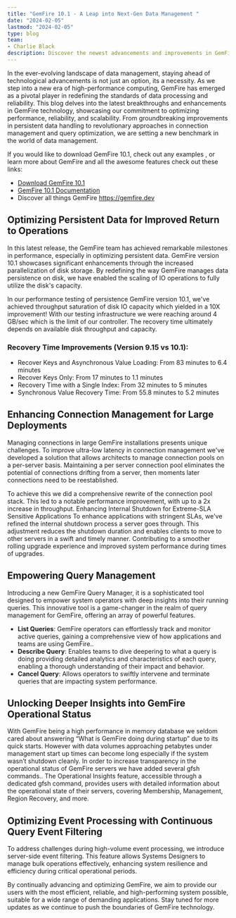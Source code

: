 ```yaml
---
title: "GemFire 10.1 - A Leap into Next-Gen Data Management "
date: "2024-02-05"
lastmod: "2024-02-05"
type: blog
team:
- Charlie Black
description: Discover the newest advancements and improvements in GemFire technology, highlighting our dedication to enhancing performance, reliability, and scalability.
--- 
```

In the ever-evolving landscape of data management, staying ahead of technological advancements is not just an option, its a necessity. As we step into a new era of high-performance computing, GemFire has emerged as a pivotal player in redefining the standards of data processing and reliability. This blog delves into the latest breakthroughs and enhancements in GemFire technology, showcasing our commitment to optimizing performance, reliability, and scalability. From groundbreaking improvements in persistent data handling to revolutionary approaches in connection management and query optimization, we are setting a new benchmark in the world of data management. 

If you would like to download GemFire 10.1, check out any examples , or learn more about GemFire and all the awesome features check out these links:

* [Download GemFire 10.1](https://network.tanzu.vmware.com/products/pivotal-gemfire/)
* [GemFire 10.1 Documentation](https://docs.vmware.com/en/VMware-GemFire/10.1/gf/about_gemfire.html)
* Discover all things GemFire https://gemfire.dev 

## Optimizing Persistent Data for Improved Return to Operations

In this latest release, the GemFire team has achieved remarkable milestones in performance, especially in optimizing persistent data. GemFire version 10.1 showcases significant enhancements through the increased parallelization of disk storage. By redefining the way GemFire manages data persistence on disk, we have enabled the scaling of IO operations to fully utilize the disk's capacity.

In our performance testing of persistence GemFire version 10.1, we've achieved throughput saturation of disk IO capacity which yielded in a 10X improvement!  With our testing infrastructure we were reaching around 4 GB/sec which is the limit of our controller. The recovery time ultimately depends on available disk throughput and capacity.

### Recovery Time Improvements (Version 9.15 vs 10.1):

* Recover Keys and Asynchronous Value Loading: From 83 minutes to 6.4 minutes
* Recover Keys Only: From 17 minutes to 1.1 minutes
* Recovery Time with a Single Index: From 32 minutes to 5 minutes
* Synchronous Value Recovery Time: From 55.8 minutes to 5.2 minutes

## Enhancing Connection Management for Large Deployments

Managing connections in large GemFire installations presents unique challenges. To improve ultra-low latency in connection management we've developed a solution that allows architects to manage connection pools on a per-server basis. Maintaining a per server connection pool eliminates the potential of connections drifting from a server, then moments later connections need to be reestablished.

To achieve this we did a comprehensive rewrite of the connection pool stack.  This led to a notable performance improvement, with up to a 2x increase in throughput.
Enhancing Internal Shutdown for Extreme-SLA Sensitive Applications
To enhance applications with stringent SLAs, we've refined the internal shutdown process a server goes through. This adjustment reduces the shutdown duration and enables clients to move to other servers in a swift and timely manner.  Contributing to a smoother rolling upgrade experience  and improved system performance during times of upgrades.

## Empowering Query Management

Introducing a new GemFire Query Manager, it is a sophisticated tool designed to empower system operators with deep insights into their running queries. This innovative tool is a game-changer in the realm of query management for GemFire, offering an array of powerful features. 
* **List Queries**: GemFire operators can effortlessly track and monitor active queries, gaining a comprehensive view of how applications and teams are using GemFire.. 
* **Describe Query**: Enables teams to dive deepering to what a query is doing providing detailed analytics and characteristics of each query, enabling a thorough understanding of their impact and behavior. 
 * **Cancel Query**: Allows operators to swiftly intervene and terminate queries that are impacting system performance. 

## Unlocking Deeper Insights into GemFire Operational Status

With GemFire being a high performance in memory database we seldom cared about answering “What is GemFire doing during startup” due to its quick starts.   However with data volumes approaching petabytes under management start up times can become long especially if the system wasn’t shutdown cleanly.   In order to increase transparency in the operational status of GemFire servers we have added several gfsh commands.. The Operational Insights feature, accessible through a dedicated gfsh command, provides users with detailed information about the operational state of their servers, covering Membership, Management, Region Recovery, and more.

## Optimizing Event Processing with Continuous Query Event Filtering

To address challenges during high-volume event processing, we introduce server-side event filtering. This feature allows Systems Designers to manage bulk operations effectively, enhancing system resilience and efficiency during critical operational periods.


By continually advancing and optimizing GemFire, we aim to provide our users with the most efficient, reliable, and high-performing system possible, suitable for a wide range of demanding applications. Stay tuned for more updates as we continue to push the boundaries of GemFire technology.

